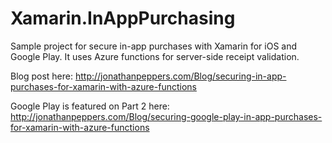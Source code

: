 # Xamarin.InAppPurchasing
Sample project for secure in-app purchases with Xamarin for iOS and Google Play. It uses Azure functions for server-side receipt validation.

Blog post here: http://jonathanpeppers.com/Blog/securing-in-app-purchases-for-xamarin-with-azure-functions

Google Play is featured on Part 2 here: http://jonathanpeppers.com/Blog/securing-google-play-in-app-purchases-for-xamarin-with-azure-functions
